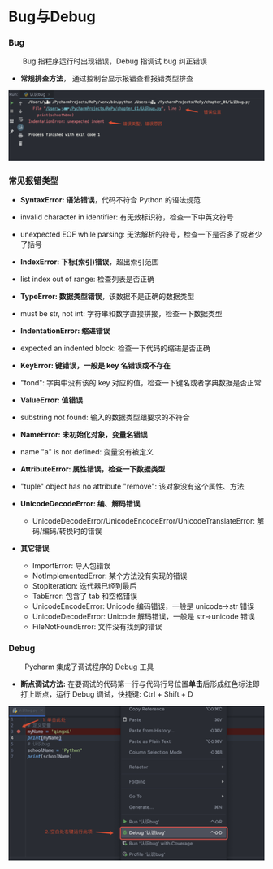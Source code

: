 # Bug与Debug
### Bug
&emsp;&emsp;Bug 指程序运行时出现错误，Debug 指调试 bug 纠正错误
*  **常规排查方法**， 通过控制台显示报错查看报错类型排查

![](/assets/QQ20200918-134520@2x.png)

### 常见报错类型
*  **SyntaxError: 语法错误**，代码不符合 Python 的语法规范 
 *  invalid character in identifier: 有无效标识符，检查一下中英文符号
 *  unexpected EOF while parsing: 无法解析的符号，检查一下是否多了或者少了括号 
    
            
*  **IndexError: 下标(索引)错误**，超出索引范围
 *  list index out of range: 检查列表是否正确 
      
                    
*  **TypeError: 数据类型错误**，该数据不是正确的数据类型
 *  must be str, not int: 字符串和数字直接拼接，检查一下数据类型    
    
                            
*  **IndentationError: 缩进错误**
 *  expected an indented block: 检查一下代码的缩进是否正确     
     
                       
*  **KeyError: 键错误，一般是 key 名错误或不存在**
 *  "fond": 字典中没有该的 key 对应的值，检查一下键名或者字典数据是否正常   
      
                  
*  **ValueError: 值错误**
 *  substring not found: 输入的数据类型跟要求的不符合
       
                                   
*  **NameError: 未初始化对象，变量名错误**
  *  name "a" is not defined: 变量没有被定义 
       
                                 
*  **AttributeError: 属性错误，检查一下数据类型**
  * "tuple" object has no attribute "remove": 该对象没有这个属性、方法  
      
                    
* **UnicodeDecodeError: 编、解码错误**
  * UnicodeDecodeError/UnicodeEncodeError/UnicodeTranslateError: 解码/编码/转换时的错误


* **其它错误**
  * ImportError: 导入包错误
  * NotImplementedError: 某个方法没有实现的错误
  * StopIteration: 迭代器已经到最后
  * TabError: 包含了 tab 和空格错误
  * UnicodeEncodeError: Unicode 编码错误，一般是 unicode->str 错误
  * UnicodeDecodeError: Unicode 解码错误，一般是 str->unicode 错误
  * FileNotFoundError: 文件没有找到的错误
  
       
### Debug
&emsp;&emsp; Pycharm 集成了调试程序的 Debug 工具
*  **断点调试方法:** 在要调试的代码第一行与代码行号位置**单击**后形成红色标注即打上断点，运行 Debug 调试，快捷键: Ctrl + Shift + D

![](/assets/QQ20200918-135812@2x.png)
















   










       
    
    
      
